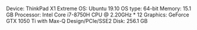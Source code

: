 Device: ThinkPad X1 Extreme
OS: Ubuntu 19.10
OS type: 64-bit
Memory: 15.1 GB
Processor: Intel Core i7-8750H CPU @ 2.20GHz * 12 
Graphics: GeForce GTX 1050 Ti with Max-Q Design/PCIe/SSE2
Disk: 256.1 GB
